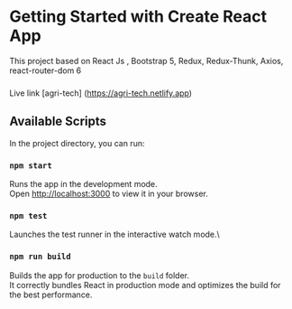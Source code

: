 # Getting Started with Create React App

This project based on React Js , Bootstrap 5, Redux, Redux-Thunk, Axios, react-router-dom 6

###
Live link 
[agri-tech] (https://agri-tech.netlify.app)

## Available Scripts

In the project directory, you can run:

### `npm start`

Runs the app in the development mode.\
Open [http://localhost:3000](http://localhost:3000) to view it in your browser.

### `npm test`

Launches the test runner in the interactive watch mode.\

### `npm run build`

Builds the app for production to the `build` folder.\
It correctly bundles React in production mode and optimizes the build for the best performance.



